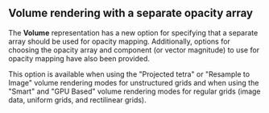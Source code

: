 ## Volume rendering with a separate opacity array

The **Volume** representation has a new option for specifying that a separate array should be used
for opacity mapping. Additionally, options for choosing the opacity array and component (or vector
magnitude) to use for opacity mapping have also been provided.

This option is available when using the "Projected tetra" or "Resample to Image" volume rendering modes for unstructured grids and when using the "Smart" and "GPU Based" volume rendering modes for regular grids (image data, uniform grids, and rectilinear grids).
